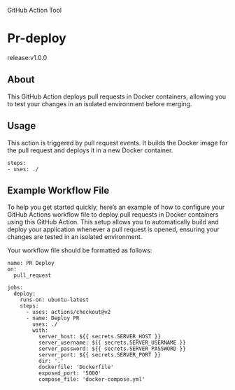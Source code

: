  GitHub Action Tool
 # Pr-deploy
release:v1.0.0

## About
This GitHub Action deploys pull requests in Docker containers, allowing you to test your changes in an isolated environment before merging.

## Usage
This action is triggered by pull request events. It builds the Docker image for the pull request and deploys it in a new Docker container.
```
steps:
- uses: ./
```

## Example Workflow File
To help you get started quickly, here’s an example of how to configure your GitHub Actions workflow file to deploy pull requests in Docker containers using this GitHub Action. This setup allows you to automatically build and deploy your application whenever a pull request is opened, ensuring your changes are tested in an isolated environment.

Your workflow file should be formatted as follows:
```
name: PR Deploy
on:
  pull_request

jobs:
  deploy:
    runs-on: ubuntu-latest
    steps:
      - uses: actions/checkout@v2
      - name: Deploy PR
        uses: ./
        with:
          server_host: ${{ secrets.SERVER_HOST }}
          server_username: ${{ secrets.SERVER_USERNAME }}
          server_password: ${{ secrets.SERVER_PASSWORD }}
          server_port: ${{ secrets.SERVER_PORT }}
          dir: '.'
          dockerfile: 'Dockerfile'
          exposed_port: '5000'
          compose_file: 'docker-compose.yml'
```
